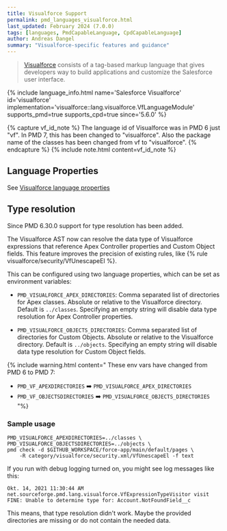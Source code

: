 ```yaml
---
title: Visualforce Support
permalink: pmd_languages_visualforce.html
last_updated: February 2024 (7.0.0)
tags: [languages, PmdCapableLanguage, CpdCapableLanguage]
author: Andreas Dangel
summary: "Visualforce-specific features and guidance"
---
```


> [Visualforce](https://developer.salesforce.com/docs/atlas.en-us.pages.meta/pages/) consists of a tag-based markup
> language that gives developers way to build applications and customize the Salesforce user interface.

{% include language_info.html name='Salesforce Visualforce' id='visualforce' implementation='visualforce::lang.visualforce.VfLanguageModule' supports_pmd=true supports_cpd=true since='5.6.0' %}

{% capture vf_id_note %}
The language id of Visualforce was in PMD 6 just "vf". In PMD 7, this has been changed to "visualforce". Also the
package name of the classes has been changed from vf to "visualforce".
{% endcapture %}
{% include note.html content=vf_id_note %}

## Language Properties

See [Visualforce language properties](pmd_languages_configuration.html#visualforce-language-properties)

## Type resolution

Since PMD 6.30.0 support for type resolution has been added.

The Visualforce AST now can resolve the data type of Visualforce expressions that reference
Apex Controller properties and Custom Object fields. This feature improves the precision of existing rules,
like {% rule visualforce/security/VfUnescapeEl %}.

This can be configured using two language properties, which can be set as environment variables:

*   `PMD_VISUALFORCE_APEX_DIRECTORIES`: Comma separated list of directories for Apex classes. Absolute or relative
    to the Visualforce directory. Default is `../classes`. Specifying an empty string will disable data type
    resolution for Apex Controller properties.

*   `PMD_VISUALFORCE_OBJECTS_DIRECTORIES`: Comma separated list of directories for Custom Objects. Absolute or relative
    to the Visualforce directory. Default is `../objects`. Specifying an empty string will disable data type
    resolution for Custom Object fields.

{% include warning.html content="
These env vars have changed from PMD 6 to PMD 7:
* `PMD_VF_APEXDIRECTORIES` ➡️ `PMD_VISUALFORCE_APEX_DIRECTORIES`
* `PMD_VF_OBJECTSDIRECTORIES` ➡️ `PMD_VISUALFORCE_OBJECTS_DIRECTORIES`
"%}

### Sample usage

```
PMD_VISUALFORCE_APEXDIRECTORIES=../classes \
PMD_VISUALFORCE_OBJECTSDIRECTORIES=../objects \
pmd check -d $GITHUB_WORKSPACE/force-app/main/default/pages \
    -R category/visualforce/security.xml/VfUnescapeEl -f text
```

If you run with debug logging turned on, you might see log messages like this:

```
Okt. 14, 2021 11:30:44 AM net.sourceforge.pmd.lang.visualforce.VfExpressionTypeVisitor visit
FINE: Unable to determine type for: Account.NotFoundField__c
```

This means, that type resolution didn't work. Maybe the provided directories are missing or do not contain
the needed data.
